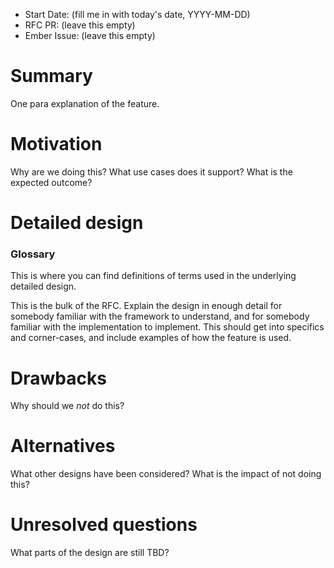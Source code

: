 - Start Date: (fill me in with today's date, YYYY-MM-DD)
- RFC PR: (leave this empty)
- Ember Issue: (leave this empty)

# Summary

One para explanation of the feature.

# Motivation

Why are we doing this? What use cases does it support? What is the expected outcome?

# Detailed design

### Glossary
This is where you can find definitions of terms used in the underlying detailed design.

This is the bulk of the RFC. Explain the design in enough detail for somebody familiar
with the framework to understand, and for somebody familiar with the implementation to implement.
This should get into specifics and corner-cases, and include examples of how the feature is used.

# Drawbacks

Why should we *not* do this?

# Alternatives

What other designs have been considered? What is the impact of not doing this?

# Unresolved questions

What parts of the design are still TBD?
